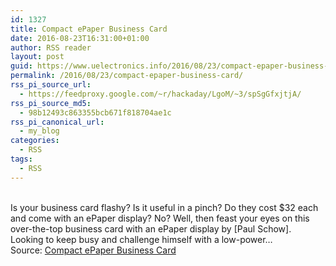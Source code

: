 ```yaml
---
id: 1327
title: Compact ePaper Business Card
date: 2016-08-23T16:31:00+01:00
author: RSS reader
layout: post
guid: https://www.uelectronics.info/2016/08/23/compact-epaper-business-card/
permalink: /2016/08/23/compact-epaper-business-card/
rss_pi_source_url:
  - https://feedproxy.google.com/~r/hackaday/LgoM/~3/spSgGfxjtjA/
rss_pi_source_md5:
  - 98b12493c863355bcb671f818704ae1c
rss_pi_canonical_url:
  - my_blog
categories:
  - RSS
tags:
  - RSS
---
```

&#013;  
Is your business card flashy? Is it useful in a pinch? Do they cost $32 each and come with an ePaper display? No? Well, then feast your eyes on this over-the-top business card with an ePaper display by [Paul Schow]. Looking to keep busy and challenge himself with a low-power…&#013;  
Source: <a href="https://feedproxy.google.com/~r/hackaday/LgoM/~3/spSgGfxjtjA/" target="_blank">Compact ePaper Business Card</a>